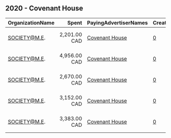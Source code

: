 ## 2020 - Covenant House 
|OrganizationName|Spent|PayingAdvertiserNames|CreativeUrls|Impressions|Genders|AgeBrackets|CountryCodes|BillingAddresses|CandidateBallotInformation|
|:---|---:|:---|:---|---:|:---|:---|:---|:---|:---|
|SOCIETY@M.E.|2,201.00 CAD|[Covenant House](2020/Covenant_House.md)|[0](https://www.snap.com/political-ads/asset/acd2031afc4d0f3cb2b33c92a8b6de3f51ea420c52561aa5030c9ce19f9bc3ec?mediaType=mp4)|1,632,527|FEMALE|15-18|canada|"7236 rue Marconi,Montreal,H2R 2Z5,CA"||
|SOCIETY@M.E.|4,956.00 CAD|[Covenant House](2020/Covenant_House.md)|[0](https://www.snap.com/political-ads/asset/b97dd8ae044bb859a41c3156ee977e9c3546842639ef1ad221c5845f3f084558?mediaType=mp4)|3,701,057|FEMALE|15-18|canada|"7236 rue Marconi,Montreal,H2R 2Z5,CA"||
|SOCIETY@M.E.|2,670.00 CAD|[Covenant House](2020/Covenant_House.md)|[0](https://www.snap.com/political-ads/asset/f46349e42468aee57c2a566c7691ba4bae940a7262e77bf6775ea5a45fd0dff8?mediaType=mp4)|1,982,798|FEMALE|15-18|canada|"7236 rue Marconi,Montreal,H2R 2Z5,CA"||
|SOCIETY@M.E.|3,152.00 CAD|[Covenant House](2020/Covenant_House.md)|[0](https://www.snap.com/political-ads/asset/d9ae29599d87f3aca23f45e458dd359651ffa1ab6d29814f1c57f3affddc35f7?mediaType=mp4)|2,422,601|FEMALE|15-18|canada|"7236 rue Marconi,Montreal,H2R 2Z5,CA"||
|SOCIETY@M.E.|3,383.00 CAD|[Covenant House](2020/Covenant_House.md)|[0](https://www.snap.com/political-ads/asset/d4184907f19337243ce9eb06212f64ec357e1a171844b4dc5d49198404e2a3ce?mediaType=mp4)|2,591,308|FEMALE|15-18|canada|"7236 rue Marconi,Montreal,H2R 2Z5,CA"||
